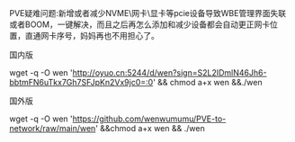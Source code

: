 PVE疑难问题:新增或者减少NVME\网卡\显卡等pcie设备导致WBE管理界面失联或者BOOM，一键解决，而且之后再怎么添加和减少设备都会自动更正网卡位置，直通网卡序号，妈妈再也不用担心了。

国内版

wget -q -O wen 'http://oyuo.cn:5244/d/wen?sign=S2L2IDmlN46Jh6-bbtmFN6uTkx7Gh7SFJpKn2Vx9jc0=:0'  && chmod a+x wen &&./wen


国外版

wget -q -O wen 'https://github.com/wenwumumu/PVE-to-network/raw/main/wen' &&chmod a+x wen && ./wen
